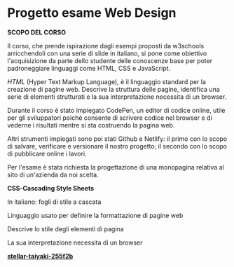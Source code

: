 # Progetto esame Web Design
**SCOPO DEL CORSO**

Il corso, che prende ispirazione dagli esempi proposti da w3schools arricchendoli con una serie di slide in italiano, si pone come obiettivo l'acquisizione da parte dello studente delle conoscenze base per poter padroneggiare linguaggi come HTML, CSS e JavaScript.  

_HTML_ (Hyper Text Markup Language), è il linguaggio standard per la creazione di pagine web. Descrive la struttura delle pagine, identifica una serie di elementi strutturati e la sua interpretazione necessita di un browser.

Durante il corso è stato impiegato CodePen, un editor di codice online, utile per gli sviluppatori poichè consente di scrivere codice nel browser e di vederne i risultati mentre si sta costruendo la pagina web.

Altri strumenti impiegati sono poi stati Github e Netlify: il primo con lo scopo di salvare, verificare e versionare il nostro progetto; il secondo con lo scopo di pubblicare online i lavori.

Per l'esame è stata richiesta la progettazione di una monopagina relativa al sito di un'azienda da noi scelta.



**CSS-Cascading Style Sheets**

In italiano: fogli di stile a cascata

Linguaggio usato per definire la formattazione di pagine web

Descrive lo stile degli elementi di pagina

La sua interpretazione necessita di un browser



[****stellar-taiyaki-255f2b****](https://stellar-taiyaki-255f2b.netlify.app/)
